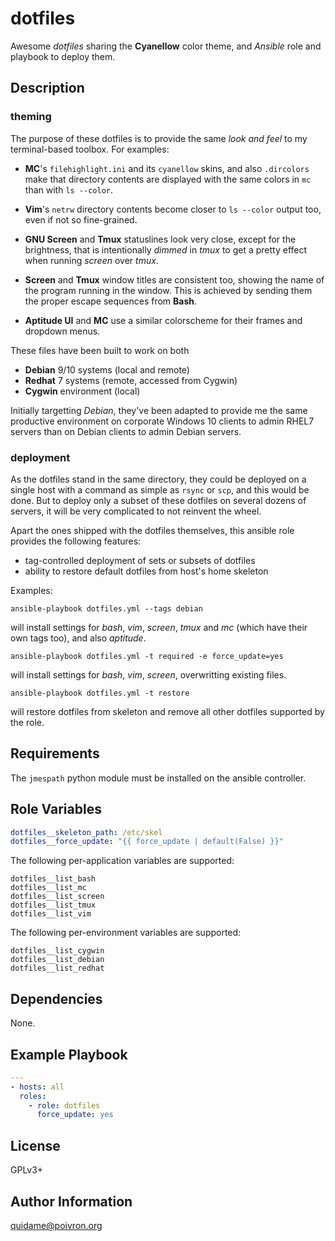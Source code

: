 # dotfiles

Awesome *dotfiles* sharing the **Cyanellow** color theme, and *Ansible* role
and playbook to deploy them.

## Description

### theming

The purpose of these dotfiles is to provide the same *look and feel* to my
terminal-based toolbox. For examples:

- **MC**'s `filehighlight.ini` and its `cyanellow` skins, and also `.dircolors`
  make that directory contents are displayed with the same colors in `mc` than
  with `ls --color`.

- **Vim**'s `netrw` directory contents become closer to `ls --color` output
  too, even if not so fine-grained.

- **GNU Screen** and **Tmux** statuslines look very close, except for the
  brightness, that is intentionally *dimmed* in *tmux* to get a pretty effect
  when running *screen* over *tmux*.

- **Screen** and **Tmux** window titles are consistent too, showing the name
  of the program running in the window. This is achieved by sending them the
  proper escape sequences from **Bash**.

- **Aptitude UI** and **MC** use a similar colorscheme for their frames and
  dropdown menus.

These files have been built to work on both

- **Debian** 9/10 systems (local and remote)
- **Redhat** 7 systems (remote, accessed from Cygwin)
- **Cygwin** environment (local)

Initially targetting *Debian*, they've been adapted to provide me the same
productive environment on corporate Windows 10 clients to admin RHEL7 servers
than on Debian clients to admin Debian servers.

### deployment

As the dotfiles stand in the same directory, they could be deployed on a single
host with a command as simple as `rsync` or `scp`, and this would be done. But
to deploy only a subset of these dotfiles on several dozens of servers, it will
be very complicated to not reinvent the wheel.

Apart the ones shipped with the dotfiles themselves, this ansible role provides
the following features:

- tag-controlled deployment of sets or subsets of dotfiles
- ability to restore default dotfiles from host's home skeleton

Examples:

```
ansible-playbook dotfiles.yml --tags debian
```
will install settings for *bash*, *vim*, *screen*, *tmux* and *mc* (which have
their own tags too), and also *aptitude*.

```
ansible-playbook dotfiles.yml -t required -e force_update=yes
```
will install settings for *bash*, *vim*, *screen*, overwritting existing files.

```
ansible-playbook dotfiles.yml -t restore
```
will restore dotfiles from skeleton and remove all other dotfiles supported by
the role.


## Requirements

The `jmespath` python module must be installed on the ansible controller.


## Role Variables

```yaml
dotfiles__skeleton_path: /etc/skel
dotfiles__force_update: "{{ force_update | default(False) }}"
```

The following per-application variables are supported:
```
dotfiles__list_bash
dotfiles__list_mc
dotfiles__list_screen
dotfiles__list_tmux
dotfiles__list_vim
```

The following per-environment variables are supported:
```
dotfiles__list_cygwin
dotfiles__list_debian
dotfiles__list_redhat
```


## Dependencies

None.


## Example Playbook

```yaml
---
- hosts: all
  roles:
    - role: dotfiles
      force_update: yes
```


## License

GPLv3+

## Author Information

<quidame@poivron.org>
